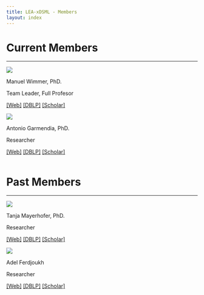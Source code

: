 ```yaml
---
title: LEA-xDSML - Members
layout: index
---
```

<h1>Current Members</h1>
<hr class="solid">

<div class="row">
    <div class="column">
        <img src="{{site.github.url}}/assets/img/wimmer-photo.jpg" id="manuel-photo"/>
        <p class="nomargin">Manuel Wimmer, PhD.</p>
        <p class="nomargin">Team Leader, Full Profesor</p>
        <p class="nomargin">
            <a href="https://se.jku.at/manuel-wimmer/">[Web]</a>
            <a href="https://dblp.org/pid/20/4565.html">[DBLP]</a>
            <a href="https://scholar.google.com/citations?user=YZDY1psAAAAJ&hl=en">[Scholar]</a>
        </p>
    </div>
    <div class="column">
        <img src="{{site.github.url}}/assets/img/antonio-photo.jpg" id="antonio-photo"/>
        <p class="nomargin">Antonio Garmendia, PhD.</p>
        <p class="nomargin">Researcher</p>
        <p class="nomargin">
            <a href="https://se.jku.at/antonio-garmendia/">[Web]</a>
            <a href="https://dblp.uni-trier.de/pid/151/0138.html">[DBLP]</a>
            <a href="https://scholar.google.es/citations?user=inoqxM8AAAAJ&hl=es">[Scholar]</a>
        </p>
    </div>    
</div>

<h1>Past Members</h1>
<hr class="solid">

<div class="row">
    <div class="column">
        <img src="{{site.github.url}}/assets/img/tanja-photo.png" id="tanja-photo"/>
        <p class="nomargin">Tanja Mayerhofer, PhD.</p>
        <p class="nomargin">Researcher</p>
        <p class="nomargin">
            <a href="https://www.big.tuwien.ac.at/people/tanja-mayerhofer/">[Web]</a>
            <a href="https://dblp.org/pid/116/6700.html">[DBLP]</a>
            <a href="https://scholar.google.at/citations?user=WKUy4cQAAAAJ&hl=de">[Scholar]</a>
        </p>
    </div>
    <div class="column">
        <img src="{{site.github.url}}/assets/img/adel-photo.png" id="adel-photo"/>
        <p class="nomargin">Adel Ferdjoukh</p>
        <p class="nomargin">Researcher</p>
        <p class="nomargin">
            <a href="https://www.adel-ferdjoukh.ovh/">[Web]</a>
            <a href="https://dblp.org/pid/141/2018.html">[DBLP]</a>
            <a href="https://scholar.google.fr/citations?user=KMJK2pUAAAAJ&hl=en">[Scholar]</a>
        </p>
    </div>    
</div>


